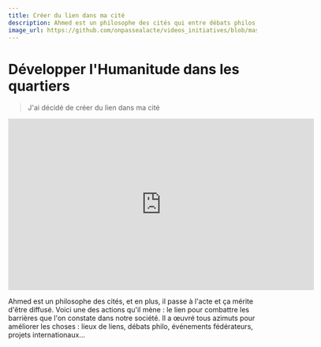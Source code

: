 ```yaml
---
title: Créer du lien dans ma cité
description: Ahmed est un philosophe des cités qui entre débats philos, projets internationaux ... fait vivre sa cité.
image_url: https://github.com/onpassealacte/videos_initiatives/blob/master/media/humanitude_quartiers.jpg?raw=true
---
```


# Développer l'Humanitude dans les quartiers

> J'ai décidé de créer du lien dans ma cité

<iframe src="https://player.vimeo.com/video/138428998" width="620" height="348" frameborder="0" webkitallowfullscreen mozallowfullscreen allowfullscreen></iframe>

Ahmed est un philosophe des cités, et en plus, il passe à l'acte et ça mérite d'être diffusé. Voici une des actions qu'il mène : le lien pour combattre les barrières que l'on constate dans notre société. Il a œuvré tous azimuts pour améliorer les choses : lieux de liens, débats philo, événements fédérateurs, projets internationaux...
